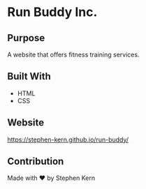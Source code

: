 # Run Buddy Inc.

## Purpose
A website that offers fitness training services.

## Built With
* HTML
* CSS

## Website
https://stephen-kern.github.io/run-buddy/

## Contribution
Made with ❤️ by Stephen Kern
